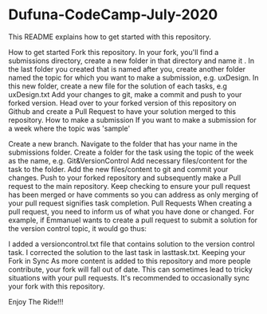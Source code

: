 # Dufuna-CodeCamp-July-2020
This README explains how to get started with this repository.

How to get started
Fork this repository.
In your fork, you'll find a submissions directory, create a new folder in that directory and name it <YOUR FULL NAME>.
In the last folder you created that is named after you, create another folder named the topic for which you want to make a submission, e.g. uxDesign.
In this new folder, create a new file for the solution of each tasks, e.g uxDesign.txt
Add your changes to git, make a commit and push to your forked version.
Head over to your forked version of this repository on Github and create a Pull Request to have your solution merged to this repository.
How to make a submission
If you want to make a submission for a week where the topic was 'sample'

Create a new branch.
Navigate to the folder that has your name in the submissions folder.
Create a folder for the task using the topic of the week as the name, e.g. Git&VersionControl
Add necessary files/content for the task to the folder.
Add the new files/content to git and commit your changes.
Push to your forked repository and subsequently make a Pull request to the main repository.
Keep checking to ensure your pull request has been merged or have comments so you can address as only merging of your pull request signifies task completion.
Pull Requests
When creating a pull request, you need to inform us of what you have done or changed. For example, if Emmanuel wants to create a pull request to submit a solution for the version control topic, it would go thus:

I added a versioncontrol.txt file that contains solution to the version control task.
I corrected the solution to the last task in lasttask.txt.
Keeping your Fork in Sync
As more content is added to this repository and more people contribute, your fork will fall out of date. This can sometimes lead to tricky situations with your pull requests. It's recommended to occasionally sync your fork with this repository.

Enjoy The Ride!!!
